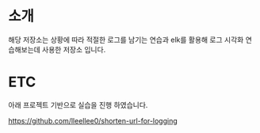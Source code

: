 
# 소개 
해당 저장소는 상황에 따라 적절한 로그를 남기는 연습과 elk를 활용해 로그 시각화 연습해보는데 사용한 저장소 입니다.

# ETC

아래 프로젝트 기반으로 실습을 진행 하였습니다.

https://github.com/lleellee0/shorten-url-for-logging



